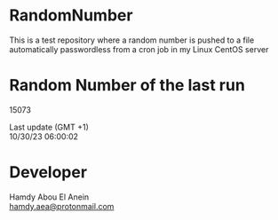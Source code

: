 # RandomNumber    
This is a test repository where a random number is pushed to a file automatically passwordless from a cron job in my Linux CentOS server    
# Random Number of the last run   
15073
      
Last update (GMT +1)    
10/30/23 06:00:02
# Developer    
Hamdy Abou El Anein   
hamdy.aea@protonmail.com
